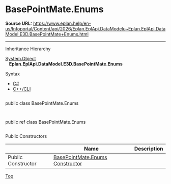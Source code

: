 # BasePointMate.Enums

**Source URL:** https://www.eplan.help/en-us/Infoportal/Content/api/2026/Eplan.EplApi.DataModelu~Eplan.EplApi.DataModel.E3D.BasePointMate+Enums.html

---

Inheritance Hierarchy

[System.Object](#)  
   **Eplan.EplApi.DataModel.E3D.BasePointMate.Enums**

Syntax

- [C#](#i-syntax-CS)
- [C++/CLI](#i-syntax-CPP2005)

```
```
public class BasePointMate.Enums
```
```

```
```
public ref class BasePointMate.Enums
```
```



Public Constructors

|  | Name | Description |
| --- | --- | --- |
| Public Constructor | [BasePointMate.Enums Constructor](Eplan.EplApi.DataModelu~Eplan.EplApi.DataModel.E3D.BasePointMate+Enums~_ctor.html) |  |

[Top](#top)
